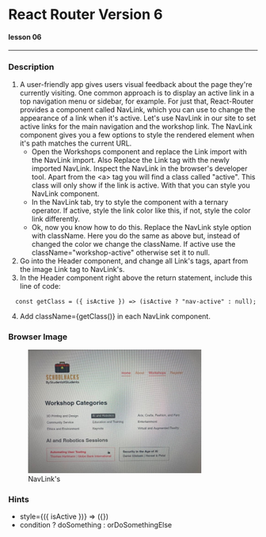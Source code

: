 # React Router Version 6
#### lesson 06
***


### Description

1. A user-friendly app gives users visual feedback about the page they're currently visiting. One common approach
is to display an active link in a top navigation menu or sidebar, for example. For just that, React-Router provides
a component called NavLink, which you can use to change the appearance of a link when it's active. Let's use NavLink
in our site to set active links for the main navigation and the workshop link.
The NavLink component gives you a few options to style the rendered element when it's path matches the current URL.
   - Open the Workshops component and replace the Link import with the NavLink import. Also Replace the Link tag with the newly
   imported NavLink. Inspect the NavLink in the browser's developer tool. Apart from the \<a> tag you will find a class called "active".
   This class will only show if the link is active. With that you can style you NavLink component.
   - In the NavLink tab, try to style the component with a ternary operator. If active, style the link color like this, 
   if not, style the color link differently.
   - Ok, now you know how to do this. Replace the NavLink style option with className. Here you do the same as above but, instead of changed
   the color we change the className. If active use the className="workshop-active" otherwise set it to null.
2. Go into the Header component, and change all Link's tags, apart from the image Link tag to NavLink's. 
3. In the Header component right above the return statement, include this line of code:

```JS
  const getClass = ({ isActive }) => (isActive ? "nav-active" : null);
```

4. Add className={getClass()} in each NavLink component.


### Browser Image

<figure>
    <img src ="src/assets/navlink.jpg"
         alt ="cras table"
         width ="350"
         height ="250">
    <figcaption>NavLink's</figcaption>
</figure>

### Hints
- style={({ isActive })} => ({})
- condition ? doSomething : orDoSomethingElse











